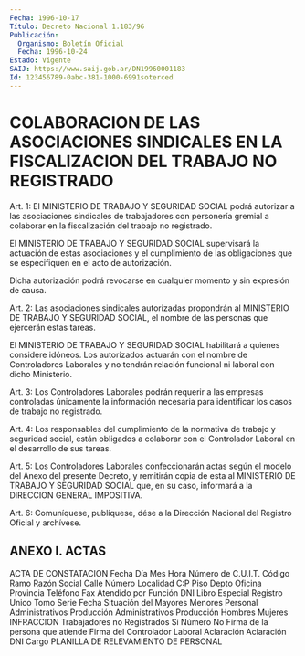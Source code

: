 ```yaml
---
Fecha: 1996-10-17
Título: Decreto Nacional 1.183/96
Publicación:
  Organismo: Boletín Oficial
  Fecha: 1996-10-24
Estado: Vigente
SAIJ: https://www.saij.gob.ar/DN19960001183
Id: 123456789-0abc-381-1000-6991soterced
---
```

# COLABORACION DE LAS ASOCIACIONES SINDICALES EN LA FISCALIZACION DEL TRABAJO NO REGISTRADO

<a id="1"></a>
Art. 1: El MINISTERIO DE TRABAJO Y SEGURIDAD SOCIAL podrá autorizar a las asociaciones sindicales de trabajadores con personería gremial a colaborar en la fiscalización del trabajo no registrado.

El MINISTERIO DE TRABAJO Y SEGURIDAD SOCIAL supervisará la actuación de estas asociaciones y el cumplimiento de las obligaciones que se especifiquen en el acto de autorización.

Dicha autorización podrá revocarse en cualquier momento y sin expresión de causa.

<a id="2"></a>
Art.  2: Las asociaciones sindicales autorizadas propondrán al MINISTERIO DE TRABAJO Y SEGURIDAD SOCIAL, el nombre de las personas que ejercerán estas tareas.

El MINISTERIO DE TRABAJO Y SEGURIDAD SOCIAL habilitará a quienes considere idóneos. Los autorizados actuarán con el nombre de Controladores Laborales y no tendrán relación funcional ni laboral con dicho Ministerio.

<a id="3"></a>
Art. 3: Los Controladores Laborales podrán requerir a las empresas controladas únicamente la información necesaria para identificar los casos de trabajo no registrado.

<a id="4"></a>
Art. 4: Los responsables del cumplimiento de la normativa de trabajo y seguridad social, están obligados a colaborar con el Controlador Laboral en el desarrollo de sus tareas.

<a id="5"></a>
Art. 5: Los Controladores Laborales confeccionarán actas según el modelo del Anexo del presente Decreto, y remitirán copia de esta al MINISTERIO DE TRABAJO Y SEGURIDAD SOCIAL que, en su caso, informará a la DIRECCION GENERAL IMPOSITIVA.

<a id="6"></a>
Art. 6: Comuníquese,  publíquese, dése a la Dirección Nacional del Registro Oficial y archívese.

## ANEXO I. ACTAS

<a id="1"></a>
ACTA DE CONSTATACION        Fecha Día            Mes          Hora    Número de C.U.I.T.               Código        Ramo  Razón Social Calle                            Número Localidad            C:P    Piso   Depto     Oficina Provincia            Teléfono      Fax  Atendido por Función                             DNI Libro Especial       Registro Unico       Tomo      Serie   Fecha  Situación del         Mayores                         Menores Personal   Administrativos   Producción    Administrativos   Producción Hombres Mujeres                          INFRACCION                Trabajadores no Registrados  Si                       Número No  Firma de la persona que atiende       Firma del Controlador Laboral     Aclaración                              Aclaración DNI Cargo   PLANILLA DE RELEVAMIENTO DE PERSONAL